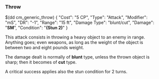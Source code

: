 ### Throw

$(dd cm_generic_throw)
{
	"Cost": "5 CP",
	"Type": "Attack",
	"Modifier": "mS",
	"DR": "-1",
	"Range": "15 ft",
	"Damage Type": "blunt/cut",
	"Damage": "__SM__",
	"Condition": "__(Stun 2)__"
}

This attack consists in throwing a heavy object to an enemy in range.
Anything goes; even weapons, as long as the weight of the object is
between two and eight pounds weight.

The damage dealt is normally of __blunt__ type, unless the thrown object
is sharp; then it becomes of __cut__ type.

A critical success applies also the stun condition for 2 turns.
